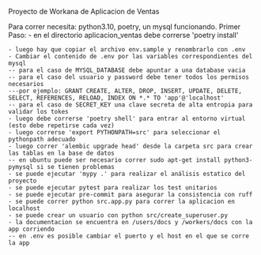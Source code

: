 Proyecto de Workana de Aplicacion de Ventas

Para correr necesita: python3.10, poetry, un mysql funcionando.
Primer Paso:
    - en el directorio aplicacion_ventas debe correrse 'poetry install'

    - luego hay que copiar el archivo env.sample y renombrarlo con .env
    - Cambiar el contenido de .env por las variables correspondientes del mysql
    -- para el caso de MYSQL_DATABASE debe apuntar a una database vacia
    -- para el caso del usuario y password debe tener todos los permisos necesarios
    ---por ejemplo: GRANT CREATE, ALTER, DROP, INSERT, UPDATE, DELETE, SELECT, REFERENCES, RELOAD, INDEX ON *.* TO 'app'@'localhost'
    -- para el caso de SECRET_KEY una clave secreta de alta entropia para validar los tokes
    - luego debe correrse 'poetry shell' para entrar al entorno virtual (esto debe repetirse cada vez)
    - luego correrse 'export PYTHONPATH=src' para seleccionar el pythonpath adecuado
    - luego correr 'alembic upgrade head' desde la carpeta src para crear las tablas en la base de datos
    -- en ubuntu puede ser necesario correr sudo apt-get install python3-pymysql si se tienen problemas
    - se puede ejecutar 'mypy .' para realizar el análisis estatico del proyecto
    - se puede ejecutar pytest para realizar los test unitarios
    - se puede ejecutar pre-commit para asegurar la consistencia con ruff
    - se puede correr python src.app.py para correr la aplicacion en localhost
    - se puede crear un usuario con python src/create_superuser.py
    - la documentacion se encuentra en /users/docs y /workers/docs con la app corriendo
    -- en .env es posible cambiar el puerto y el host en el que se corre la app
